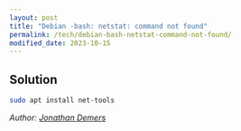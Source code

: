 ```yaml
---
layout: post
title: "Debian -bash: netstat: command not found"
permalink: /tech/debian-bash-netstat-command-not-found/
modified_date: 2023-10-15
---
```


## Solution

```bash
sudo apt install net-tools
```

*Author: [Jonathan Demers](https://www.linkedin.com/in/jonathan-demers-ing/ "Jonathan Demers")*
